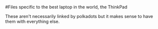 #Files specific to the best laptop in the world, the ThinkPad

These aren't necessarily linked by polkadots but it makes sense to have them with everything else.

